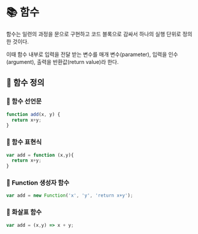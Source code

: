 # 📚 함수
함수는 일련의 과정을 문으로 구현하고 코드 블록으로 감싸서 하나의 실행 단위로 정의한 것이다.

이때 함수 내부로 입력을 전달 받는 변수를 매개 변수(parameter), 입력을 인수(argument), 출력을 반환값(return value)라 한다.

## 🎀 함수 정의
### 📌 함수 선언문
```js
function add(x, y) {
  return x+y;
}
```
### 📌 함수 표현식
```js
var add = function (x,y){
  return x+y;
}
```
### 📌 Function 생성자 함수
```js
var add = new Function('x', 'y', 'return x+y');
```
### 📌 화살표 함수
```js
var add = (x,y) => x + y;
```
